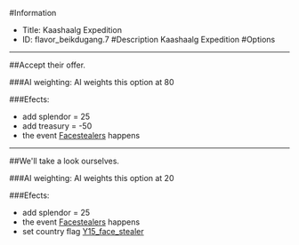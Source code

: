 #Information
 - Title: Kaashaalg Expedition
 - ID: flavor_beikdugang.7
#Description
Kaashaalg Expedition
#Options

___
##Accept their offer.

###AI weighting:
AI weights this option at 80


###Efects:<ul><li>add splendor = 25</li><li>add treasury = -50</li><li>the event [Facestealers](../events/facestealers.md) happens</li></ul>

___
##We'll take a look ourselves.

###AI weighting:
AI weights this option at 20


###Efects:<ul><li>add splendor = 25</li><li>the event [Facestealers](../events/facestealers.md) happens</li><li>set country flag [Y15_face_stealer](../flags/y15_face_stealer.md)</li></ul>
